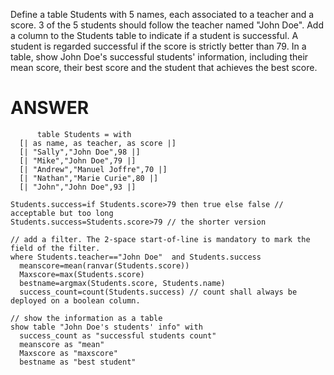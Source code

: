 Define a table Students with 5 names, each associated to a teacher and a score. 3 of the 5 students should follow the teacher named "John Doe".
Add a column to the Students table to indicate if a student is successful. A student is regarded successful if the score is strictly better than 79.
In a table, show John Doe's successful students' information, including their mean score, their best score and the student that achieves the best score. 

# ANSWER

```envision
      table Students = with
  [| as name, as teacher, as score |]
  [| "Sally","John Doe",98 |]
  [| "Mike","John Doe",79 |]
  [| "Andrew","Manuel Joffre",70 |]
  [| "Nathan","Marie Curie",80 |]
  [| "John","John Doe",93 |]

Students.success=if Students.score>79 then true else false // acceptable but too long
Students.success=Students.score>79 // the shorter version

// add a filter. The 2-space start-of-line is mandatory to mark the field of the filter.
where Students.teacher=="John Doe"  and Students.success
  meanscore=mean(ranvar(Students.score)) 
  Maxscore=max(Students.score) 
  bestname=argmax(Students.score, Students.name)
  success_count=count(Students.success) // count shall always be deployed on a boolean column.

// show the information as a table
show table "John Doe's students' info" with 
  success_count as "successful students count" 
  meanscore as "mean"
  Maxscore as "maxscore"
  bestname as "best student"
```